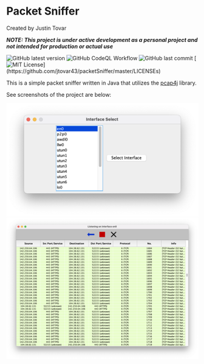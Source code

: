 # Packet Sniffer
Created by Justin Tovar

_**NOTE: This project is under active development as a personal project and not intended for production or actual use**_

![GitHub latest version](https://img.shields.io/github/v/release/jtovar43/packetSniffer)
![GitHub CodeQL Workflow](https://img.shields.io/github/workflow/status/jtovar43/packetSniffer/CodeQL)
![GitHub last commit](https://img.shields.io/github/last-commit/jtovar43/packetSniffer)
[![MIT License](https://img.shields.io/apm/l/atomic-design-ui.svg?)](https://github.com/jtovar43/packetSniffer/master/LICENSEs)

This is a simple packet sniffer written in Java that utilizes the [pcap4j](https://github.com/kaitoy/pcap4j) library.

See screenshots of the project are below:

![Interface select](resources/interfaceselect.png)
![Capture view](resources/captureview.png)